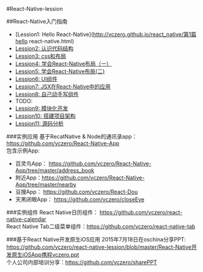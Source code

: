 #React-Native-lession

##React-Native入门指南

+ [Lession1: Hello React-Native](http://vczero.github.io/react_native/第1篇hello react-native.html)
+ [Lession2: 认识代码结构](http://vczero.github.io/react_native/第2篇认识代码结构.html)
+ [Lession3: css和布局](http://vczero.github.io/react_native/第3篇css和布局.html)
+ [Lession4: 学会React-Native布局（一）](http://vczero.github.io/react_native/第4篇学会react-native布局.html)
+ [Lession5: 学会React-Native布局(二)](http://vczero.github.io/react_native/第4篇react-native布局实战（二）.html)
+ [Lession6: UI组件](http://vczero.github.io/react_native/第5篇ui组件.html)
+ [Lession7: JSX在React-Native中的应用](http://vczero.github.io/react_native/第6篇jsx在react-native中的应用.html)
+ [Lession8: 自己动手写组件](http://vczero.github.io/react_native/%E7%AC%AC7%E7%AF%87%E5%8A%A8%E6%89%8B%E5%86%99%E7%BB%84%E4%BB%B6.html)
+ TODO:
+ [Lession9: 模块化开发]()
+ [Lession10: 搭建项目架构]()
+ [Lession11: 源码分析]()


###实例应用
基于RecatNative & Node的通讯录app： https://github.com/vczero/React-Native-App          
包含示例App:             

+ 百灵鸟App： https://github.com/vczero/React-Native-App/tree/master/address_book
+ 附近App：https://github.com/vczero/React-Native-App/tree/master/nearby 
+ 豆搜App： https://github.com/vczero/React-Dou
+ 天黑闭眼App： https://github.com/vczero/closeEye


###实例组件
React Native日历组件： https://github.com/vczero/react-native-calendar              
React Native Tab二级菜单组件：https://github.com/vczero/react-native-tab

###基于React Native开发原生iOS应用
2015年7月18日在oschina分享PPT: https://github.com/vczero/react-native-lession/blob/master/React-Native开发原生iOSApp携程vczero.ppt         
个人公司内部培训分享：https://github.com/vczero/sharePPT          



